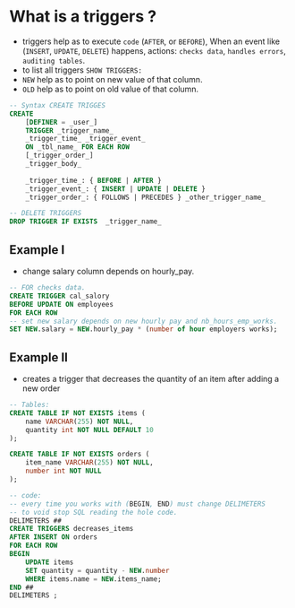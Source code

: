 # What is a triggers ?
- triggers help as to execute `code` (`AFTER`, or `BEFORE`), When an event like (`INSERT`, `UPDATE`, `DELETE`) happens, actions: `checks data`, `handles errors`, `auditing tables`.
- to list all triggers `SHOW TRIGGERS:`
- `NEW` help as to point on new value of that column.
- `OLD` help as to point on old value of that column.
``` SQL
-- Syntax CREATE TRIGGES
CREATE
	[DEFINER = _user_]
	TRIGGER _trigger_name_
	_trigger_time_ _trigger_event_
	ON _tbl_name_ FOR EACH ROW
	[_trigger_order_]
	_trigger_body_
	
	_trigger_time_: { BEFORE | AFTER }
	_trigger_event_: { INSERT | UPDATE | DELETE }
	_trigger_order_: { FOLLOWS | PRECEDES } _other_trigger_name_

-- DELETE TRIGGERS
DROP TRIGGER IF EXISTS  _trigger_name_

```
## Example I
- change salary column depends on hourly_pay.
``` SQL
-- FOR checks data.
CREATE TRIGGER cal_salory
BEFORE UPDATE ON employees
FOR EACH ROW
-- set new salary depends on new hourly pay and nb_hours_emp_works.
SET NEW.salary = NEW.hourly_pay * (number of hour employers works);
```

## Example II
- creates a trigger that decreases the quantity of an item after adding a new order
``` SQL
-- Tables:
CREATE TABLE IF NOT EXISTS items (
    name VARCHAR(255) NOT NULL,
    quantity int NOT NULL DEFAULT 10
);

CREATE TABLE IF NOT EXISTS orders (
    item_name VARCHAR(255) NOT NULL,
    number int NOT NULL
);

-- code:
-- every time you works with (BEGIN, END) must change DELIMETERS
-- to void stop SQL reading the hole code.
DELIMETERS ##
CREATE TRIGGERS decreases_items
AFTER INSERT ON orders
FOR EACH ROW
BEGIN
	UPDATE items
	SET quantity = quantity - NEW.number
	WHERE items.name = NEW.items_name;
END ##
DELIMETERS ;
```